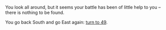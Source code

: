 You look all around, but it seems your battle
has been of little help to you – there is nothing
to be found.

You go back South and go East again: [turn to 49](49).
